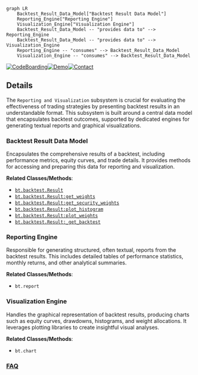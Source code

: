 ```mermaid
graph LR
    Backtest_Result_Data_Model["Backtest Result Data Model"]
    Reporting_Engine["Reporting Engine"]
    Visualization_Engine["Visualization Engine"]
    Backtest_Result_Data_Model -- "provides data to" --> Reporting_Engine
    Backtest_Result_Data_Model -- "provides data to" --> Visualization_Engine
    Reporting_Engine -- "consumes" --> Backtest_Result_Data_Model
    Visualization_Engine -- "consumes" --> Backtest_Result_Data_Model
```

[![CodeBoarding](https://img.shields.io/badge/Generated%20by-CodeBoarding-9cf?style=flat-square)](https://github.com/CodeBoarding/CodeBoarding)[![Demo](https://img.shields.io/badge/Try%20our-Demo-blue?style=flat-square)](https://www.codeboarding.org/demo)[![Contact](https://img.shields.io/badge/Contact%20us%20-%20contact@codeboarding.org-lightgrey?style=flat-square)](mailto:contact@codeboarding.org)

## Details

The `Reporting and Visualization` subsystem is crucial for evaluating the effectiveness of trading strategies by presenting backtest results in an understandable format. This subsystem is built around a central data model that encapsulates backtest outcomes, supported by dedicated engines for generating textual reports and graphical visualizations.

### Backtest Result Data Model
Encapsulates the comprehensive results of a backtest, including performance metrics, equity curves, and trade details. It provides methods for accessing and preparing this data for reporting and visualization.


**Related Classes/Methods**:

- <a href="https://github.com/pmorissette/bt/blob/master/bt/backtest.py" target="_blank" rel="noopener noreferrer">`bt.backtest.Result`</a>
- <a href="https://github.com/pmorissette/bt/blob/master/bt/backtest.py" target="_blank" rel="noopener noreferrer">`bt.backtest.Result:get_weights`</a>
- <a href="https://github.com/pmorissette/bt/blob/master/bt/backtest.py" target="_blank" rel="noopener noreferrer">`bt.backtest.Result:get_security_weights`</a>
- <a href="https://github.com/pmorissette/bt/blob/master/bt/backtest.py" target="_blank" rel="noopener noreferrer">`bt.backtest.Result:plot_histogram`</a>
- <a href="https://github.com/pmorissette/bt/blob/master/bt/backtest.py" target="_blank" rel="noopener noreferrer">`bt.backtest.Result:plot_weights`</a>
- <a href="https://github.com/pmorissette/bt/blob/master/bt/backtest.py" target="_blank" rel="noopener noreferrer">`bt.backtest.Result:_get_backtest`</a>


### Reporting Engine
Responsible for generating structured, often textual, reports from the backtest results. This includes detailed tables of performance statistics, monthly returns, and other analytical summaries.


**Related Classes/Methods**:

- `bt.report`


### Visualization Engine
Handles the graphical representation of backtest results, producing charts such as equity curves, drawdowns, histograms, and weight allocations. It leverages plotting libraries to create insightful visual analyses.


**Related Classes/Methods**:

- `bt.chart`




### [FAQ](https://github.com/CodeBoarding/GeneratedOnBoardings/tree/main?tab=readme-ov-file#faq)